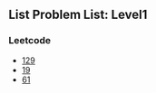 ## List Problem List: Level1


### Leetcode
- [129](data_structure/list/l1-lc-129)
- [19](data_structure/list/l1-lc-19)
- [61](data_structure/list/l1-lc-61)


